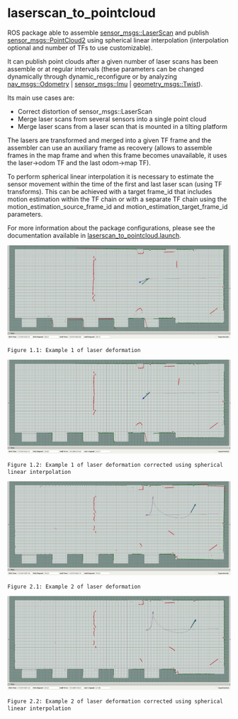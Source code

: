laserscan\_to\_pointcloud
=======================

ROS package able to assemble [sensor_msgs::LaserScan](http://docs.ros.org/api/sensor_msgs/html/msg/LaserScan.html) and publish [sensor_msgs::PointCloud2](http://docs.ros.org/api/sensor_msgs/html/msg/PointCloud2.html) using spherical linear interpolation (interpolation optional and number of TFs to use customizable).

It can publish point clouds after a given number of laser scans has been assemble or at regular intervals (these parameters can be changed dynamically through dynamic\_reconfigure or by analyzing [nav_msgs::Odometry](http://docs.ros.org/api/nav_msgs/html/msg/Odometry.html) | [sensor_msgs::Imu](http://docs.ros.org/api/sensor_msgs/html/msg/Imu.html) | [geometry_msgs::Twist](http://docs.ros.org/api/geometry_msgs/html/msg/Twist.html)).

Its main use cases are:
- Correct distortion of sensor_msgs::LaserScan
- Merge laser scans from several sensors into a single point cloud
- Merge laser scans from a laser scan that is mounted in a tilting platform

The lasers are transformed and merged into a given TF frame and the assembler can use an auxiliary frame as recovery (allows to assemble frames in the map frame and when this frame becomes unavailable, it uses the laser->odom TF and the last odom->map TF).

To perform spherical linear interpolation it is necessary to estimate the sensor movement within the time of the first and last laser scan (using TF transforms). This can be achieved with a target frame\_id that includes motion estimation within the TF chain or with a separate TF chain using the motion\_estimation\_source\_frame\_id and motion\_estimation\_target\_frame\_id parameters.

For more information about the package configurations, please see the documentation available in [laserscan_to_pointcloud.launch](launch/laserscan_to_pointcloud_assembler.launch).


![Example 1 of laser deformation](docs/interpolation_corrections/laser-deformation-1.png "Example 1 of laser deformation")

```
Figure 1.1: Example 1 of laser deformation
```


![Example 1 of laser deformation corrected using spherical linear interpolation](docs/interpolation_corrections/laser-deformation-1-corrected.png "Example 1 of laser deformation corrected using spherical linear interpolation")

```
Figure 1.2: Example 1 of laser deformation corrected using spherical linear interpolation
```


![Example 2 of laser deformation](docs/interpolation_corrections/laser-deformation-2.png "Example 2 of laser deformation")

```
Figure 2.1: Example 2 of laser deformation
```


![Example 2 of laser deformation corrected using spherical linear interpolation](docs/interpolation_corrections/laser-deformation-2-corrected.png "Example 2 of laser deformation corrected using spherical linear interpolation")

```
Figure 2.2: Example 2 of laser deformation corrected using spherical linear interpolation
```

